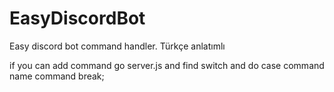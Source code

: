 # EasyDiscordBot
Easy discord bot command handler. Türkçe anlatımlı

if you can add command go server.js and find switch 
and do case command name
command
break;
